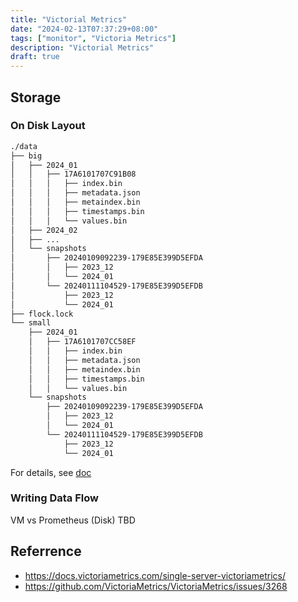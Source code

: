 ```yaml
---
title: "Victorial Metrics"
date: "2024-02-13T07:37:29+08:00"
tags: ["monitor", "Victoria Metrics"]
description: "Victorial Metrics"
draft: true
---
```


## Storage
### On Disk Layout
```txt
./data
├── big
│   ├── 2024_01
│   │   ├── 17A6101707C91B08
│   │   │   ├── index.bin
│   │   │   ├── metadata.json
│   │   │   ├── metaindex.bin
│   │   │   ├── timestamps.bin
│   │   │   └── values.bin
│   ├── 2024_02
│   ├── ...
│   └── snapshots
│       ├── 20240109092239-179E85E399D5EFDA
│       │   ├── 2023_12
│       │   └── 2024_01
│       └── 20240111104529-179E85E399D5EFDB
│           ├── 2023_12
│           └── 2024_01
├── flock.lock
└── small
    ├── 2024_01
    │   ├── 17A6101707CC58EF
    │   │   ├── index.bin
    │   │   ├── metadata.json
    │   │   ├── metaindex.bin
    │   │   ├── timestamps.bin
    │   │   └── values.bin
    └── snapshots
        ├── 20240109092239-179E85E399D5EFDA
        │   ├── 2023_12
        │   └── 2024_01
        └── 20240111104529-179E85E399D5EFDB
            ├── 2023_12
            └── 2024_01

```
For details, see [doc](https://docs.victoriametrics.com/single-server-victoriametrics/#storage)

### Writing Data Flow

VM vs Prometheus (Disk)
TBD

## Referrence
- https://docs.victoriametrics.com/single-server-victoriametrics/
- https://github.com/VictoriaMetrics/VictoriaMetrics/issues/3268
